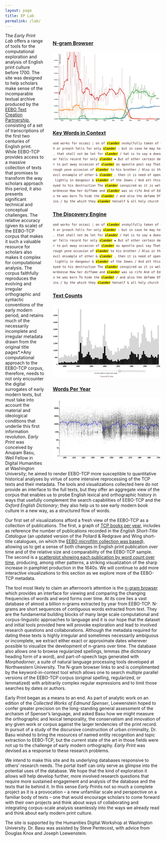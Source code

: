 ```yaml
---
layout: page
title: EP Lab
permalink: /lab/
---
```


<div style="display: float; float: right; margin-left: 2em;">
<h3><a href="/lab/tool_ngram_browser.html?requestFromClient={&quot;1&quot;:{&quot;spe&quot;:&quot;love,loue&quot;,&quot;reg&quot;:&quot;&quot;,&quot;lem&quot;:&quot;&quot;,&quot;pos&quot;:&quot;&quot;,&quot;originalPos&quot;:&quot;&quot;},&quot;2&quot;:{&quot;spe&quot;:&quot;&quot;,&quot;reg&quot;:&quot;&quot;,&quot;lem&quot;:&quot;&quot;,&quot;pos&quot;:&quot;&quot;,&quot;originalPos&quot;:&quot;&quot;},&quot;3&quot;:{&quot;spe&quot;:&quot;&quot;,&quot;reg&quot;:&quot;&quot;,&quot;lem&quot;:&quot;&quot;,&quot;pos&quot;:&quot;&quot;,&quot;originalPos&quot;:&quot;&quot;},&quot;databaseType&quot;:&quot;unigrams&quot;,&quot;smoothing&quot;:&quot;True&quot;,&quot;rollingAverage&quot;:&quot;20_year&quot;, &quot;instructionToggle&quot;: &quot;show&quot;}">N-gram Browser</a></h3>
<p><a href="/lab/tool_ngram_browser.html?requestFromClient={&quot;1&quot;:{&quot;spe&quot;:&quot;love,loue&quot;,&quot;reg&quot;:&quot;&quot;,&quot;lem&quot;:&quot;&quot;,&quot;pos&quot;:&quot;&quot;,&quot;originalPos&quot;:&quot;&quot;},&quot;2&quot;:{&quot;spe&quot;:&quot;&quot;,&quot;reg&quot;:&quot;&quot;,&quot;lem&quot;:&quot;&quot;,&quot;pos&quot;:&quot;&quot;,&quot;originalPos&quot;:&quot;&quot;},&quot;3&quot;:{&quot;spe&quot;:&quot;&quot;,&quot;reg&quot;:&quot;&quot;,&quot;lem&quot;:&quot;&quot;,&quot;pos&quot;:&quot;&quot;,&quot;originalPos&quot;:&quot;&quot;},&quot;databaseType&quot;:&quot;unigrams&quot;,&quot;smoothing&quot;:&quot;True&quot;,&quot;rollingAverage&quot;:&quot;20_year&quot;, &quot;instructionToggle&quot;: &quot;show&quot;}"><img alt="Screenshot of visualization" src="/assets/img/spellingBrowser_SM.png"></a></p>

<h3><a href="/lab/tool_webgrok.html">Key Words in Context</a></h3>
<p><a href="/lab/tool_webgrok.html"><img alt="Screenshot of visualization" src="/assets/img/webGrok.png"></a></p>

<h3><a href="/lab/tool_discovery_engine.html">The Discovery Engine</a></h3>
<p><a href="/lab/tool_discovery_engine.html"><img alt="Screenshot of visualization" src="/assets/img/webGrok.png"></a></p>

<h3><a href="/lab/tool_eebo_estc_texts.html">Text Counts</a></h3>
<p><a href="/lab/tool_eebo_estc_texts.html"><img alt="Screenshot of visualization" src="/assets/img/eeboEstcCounts_SM.png"></a></p>

<h3><a href="/lab/tool_words_per_year.html">Words Per Year</a></h3>
<p><a href="/lab/tool_words_per_year.html"><img alt="Screenshot of visualization" src="/assets/img/textLengths_SM.png"></a></p>
</div>


The *Early Print Lab* offers a range of tools for the computational exploration and analysis of English print culture before 1700. The site was designed to help scholars make sense of the incomparable textual archive produced by the [EEBO Text Creation Partnership](http://www.textcreationpartnership.org/home/), consisting of a set of transcriptions of the first two centuries of English print. While EEBO-TCP provides access to a massive collection of texts that promises to transform the way scholars approach this period, it also presents significant technical and conceptual challenges. The relative accuracy (given its scale) of the EEBO-TCP corpus that makes it such a valuable resource for scholars also makes it complex for computational analysis. The corpus faithfully reproduces the evolving and irregular orthographic and syntactic conventions of the early modern period, and retains much of the necessarily incomplete and irregular metadata drawn from the original title pages*.*Any computational approach to the EEBO-TCP corpus, therefore, needs to not only encounter the digital surrogates of early modern texts, but must take into account the material and ideological conditions that underlie this first information revolution.
*Early Print* was conceived by Anupam Basu, Weil Fellow in Digital Humanities at Washington University; he aimed to render EEBO-TCP more susceptible to quantitative historical analyses by virtue of some intensive reprocessing of the TCP texts and their metadata. The tools and visualizations collected here do not provide an interface to the full texts, but they offer an aggregate view of the corpus that enables us to probe English lexical and orthographic history in ways that usefully complement the search capabilities of EEBO-TCP and the *Oxford English Dictionary*; they also help us to see early modern book culture in a new way, as a structured flow of words.

Our first set of visualizations afford a fresh view of the EEBO-TCP as a collection of publications. The first, a graph of [TCP books per year](/lab/tool_eebo_estc_texts.html), includes as reference the number of publications recorded in the *English Short-Title Catalogue* (an updated version of the Pollard & Redgrave and Wing short-title catalogues, on which the [EEBO microfilm collection was based](http://eebo.chadwyck.com/about/about.htm)), allowing us to get a sense of both changes in English print publication over time and of the relative size and comparability of the EEBO-TCP sample. The second is a [scatterplot showing each publication by word count over time](/lab/tool_words_per_year.html), producing, among other patterns, a striking visualization of the sharp increase in pamphlet production in the 1640s. We will continue to add more interactive visualizations to this section as we explore more of the EEBO-TCP metadata.

The tool most likely to claim an afternoon’s attention is the [n-gram browser](/lab/tool_ngram_browser.html?) which provides an interface for viewing and comparing the changing frequencies of words and word forms over time. At its core lies a vast database of almost a billion n-grams extracted by year from EEBO-TCP. N-grams are short sequences of contiguous words extracted from text. They are the fundamental building blocks of many large scale computational and corpus-linguistic approaches to language and it is our hope that the dataset and initial tools provided here will provoke exploration and lead to involved research questions and collaborations. Although the metadata required for dating these texts is highly irregular and sometimes necessarily ambiguous or incomplete, we extract either exact or approximate dates wherever possible to visualize the development of n-grams over time. The database also allows one to browse regularized spellings, lemmas (the dictionary heading form of a word), and part-of-speech tags generated with *Morphadorner*, a suite of natural language processing tools developed at Northwestern University. The N-gram browser links to and is complimented by the keyword-in-context tool which allows one to search multiple parallel versions of the EEBO-TCP corpus (original spelling, regularized, or lemmatized) with arbitrarily complex regular expressions and to limit those searches by dates or authors.

Early Print began as a means to an end. As part of analytic work on an edition of the *Collected Works of Edmund Spenser*, Loewenstein hoped to confer greater precision on the long-standing general assessment of the archaism of Spenser’s language, and asked Basu how we might measure the orthographic and lexical temporality, the conservatism and innovation of any given work or corpus against the larger tendencies of the print record. In pursuit of a study of the discursive construction of urban criminality, Dr. Basu wished to bring the resources of named entity recognition and topic extraction to EEBO-TCP, but the current state of the art in those fields were not up to the challenge of early modern orthography. *Early Print* was devised as a response to these research problems.

We intend to make this site and its underlying databases responsive to others’ research needs. The portal itself can only serve as glimpse into the potential uses of the database. We hope that the kind of exploration it allows will help develop further, more involved research questions that require more sustained engagement and analysis of the database and the texts that lie behind it. In this sense *Early Print*is not so much a complete project as it is a provocation – a new unfamiliar scale and perspective on a familiar body of texts – one that would encourage scholars to come forward with their own projects and think about ways of collaborating and integrating corpus-scale analysis seamlessly into the ways we already read and think about early modern print culture.

The site is supported by the Humanities Digital Workshop at Washington University. Dr. Basu was assisted by Steve Pentecost, with advice from Douglas Knox and Joseph Loewenstein.
